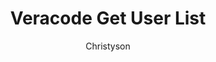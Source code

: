---
layout: post
repolink: "https://github.com/christyson/veracode_get_user_list"
title: "Veracode Get User List"
description: "Get a list of users with their attributes."
author: "Christyson"
author-link: "https://github.com/christyson/"
content-type: "user_provisioning_management_and_deprovisioning"
repo: "github"
repo_title: "Veracode Get User List"
---